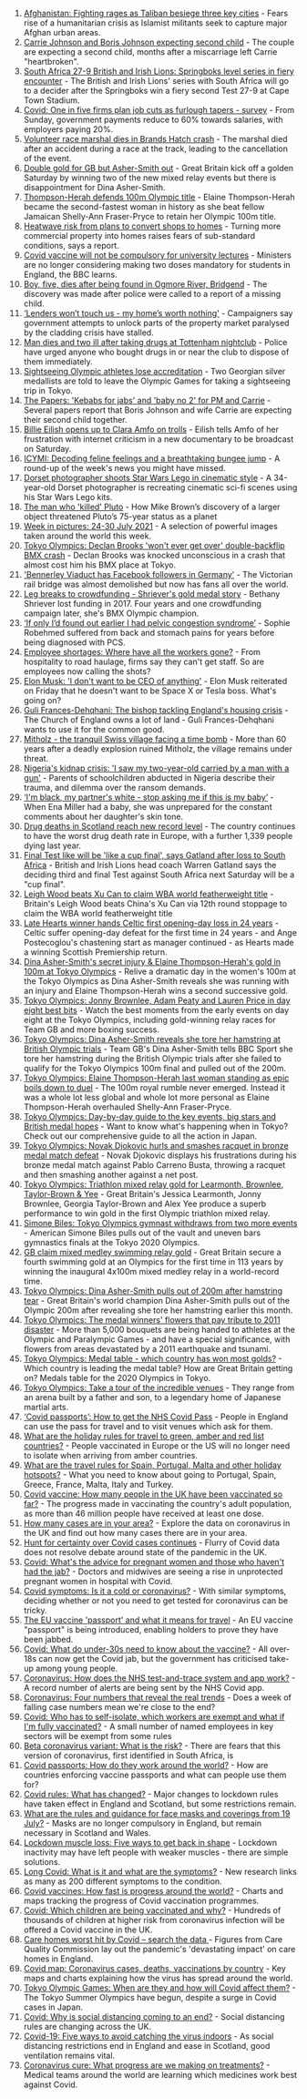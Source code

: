 1. [Afghanistan: Fighting rages as Taliban besiege three key cities](https://www.bbc.co.uk/news/world-asia-58040141) - Fears rise of a humanitarian crisis as Islamist militants seek to capture major Afghan urban areas.
2. [Carrie Johnson and Boris Johnson expecting second child](https://www.bbc.co.uk/news/uk-58042146) - The couple are expecting a second child, months after a miscarriage left Carrie "heartbroken".
3. [South Africa 27-9 British and Irish Lions: Springboks level series in fiery encounter](https://www.bbc.co.uk/sport/rugby-union/58041234) - The British and Irish Lions' series with South Africa will go to a decider after the Springboks win a fiery second Test 27-9 at Cape Town Stadium.
4. [Covid: One in five firms plan job cuts as furlough tapers - survey](https://www.bbc.co.uk/news/uk-58043041) - From Sunday, government payments reduce to 60% towards salaries, with employers paying 20%.
5. [Volunteer race marshal dies in Brands Hatch crash](https://www.bbc.co.uk/news/uk-england-kent-58043285) - The marshal died after an accident during a race at the track, leading to the cancellation of the event.
6. [Double gold for GB but Asher-Smith out](https://www.bbc.co.uk/sport/olympics/58037771) - Great Britain kick off a golden Saturday by winning two of the new mixed relay events but there is disappointment for Dina Asher-Smith.
7. [Thompson-Herah defends 100m Olympic title](https://www.bbc.co.uk/sport/olympics/58041334) - Elaine Thompson-Herah became the second-fastest woman in history as she beat fellow Jamaican Shelly-Ann Fraser-Pryce to retain her Olympic 100m title.
8. [Heatwave risk from plans to convert shops to homes](https://www.bbc.co.uk/news/business-58029653) - Turning more commercial property into homes raises fears of sub-standard conditions, says a report.
9. [Covid vaccine will not be compulsory for university lectures](https://www.bbc.co.uk/news/uk-58040302) - Ministers are no longer considering making two doses mandatory for students in England, the BBC learns.
10. [Boy, five, dies after being found in Ogmore River, Bridgend](https://www.bbc.co.uk/news/uk-wales-58039096) - The discovery was made after police were called to a report of a missing child.
11. [‘Lenders won’t touch us - my home’s worth nothing'](https://www.bbc.co.uk/news/business-58031545) - Campaigners say government attempts to unlock parts of the property market paralysed by the cladding crisis have stalled.
12. [Man dies and two ill after taking drugs at Tottenham nightclub](https://www.bbc.co.uk/news/uk-england-london-58040799) - Police have urged anyone who bought drugs in or near the club to dispose of them immediately.
13. [Sightseeing Olympic athletes lose accreditation](https://www.bbc.co.uk/sport/olympics/58039393) - Two Georgian silver medallists are told to leave the Olympic Games for taking a sightseeing trip in Tokyo.
14. [The Papers: 'Kebabs for jabs' and 'baby no 2' for PM and Carrie](https://www.bbc.co.uk/news/blogs-the-papers-58043872) - Several papers report that Boris Johnson and wife Carrie are expecting their second child together.
15. [Billie Eilish opens up to Clara Amfo on trolls](https://www.bbc.co.uk/news/entertainment-arts-58039782) - Eilish tells Amfo of her frustration with internet criticism in a new documentary to be broadcast on Saturday.
16. [ICYMI: Decoding feline feelings and a breathtaking bungee jump](https://www.bbc.co.uk/news/uk-58027187) - A round-up of the week's news you might have missed.
17. [Dorset photographer shoots Star Wars Lego in cinematic style](https://www.bbc.co.uk/news/uk-england-dorset-58015659) - A 34-year-old Dorset photographer is recreating cinematic sci-fi scenes using his Star Wars Lego kits.
18. [The man who 'killed' Pluto](https://www.bbc.co.uk/news/stories-57989204) - How Mike Brown’s discovery of a larger object threatened Pluto’s 75-year status as a planet
19. [Week in pictures: 24-30 July 2021](https://www.bbc.co.uk/news/in-pictures-58025592) - A selection of powerful images taken around the world this week.
20. [Tokyo Olympics: Declan Brooks 'won't ever get over' double-backflip BMX crash](https://www.bbc.co.uk/news/newsbeat-58016999) - Declan Brooks was knocked unconscious in a crash that almost cost him his BMX place at Tokyo.
21. ['Bennerley Viaduct has Facebook followers in Germany'](https://www.bbc.co.uk/news/uk-england-derbyshire-57399727) - The Victorian rail bridge was almost demolished but now has fans all over the world.
22. [Leg breaks to crowdfunding - Shriever's gold medal story](https://www.bbc.co.uk/sport/olympics/58028734) - Bethany Shriever lost funding in 2017. Four years and one crowdfunding campaign later, she's BMX Olympic champion.
23. [‘If only I’d found out earlier I had pelvic congestion syndrome’](https://www.bbc.co.uk/news/stories-58030699) - Sophie Robehmed suffered from back and stomach pains for years before being diagnosed with PCS.
24. [Employee shortages: Where have all the workers gone?](https://www.bbc.co.uk/news/business-58014256) - From hospitality to road haulage, firms say they can't get staff. So are employees now calling the shots?
25. [Elon Musk: 'I don't want to be CEO of anything'](https://www.bbc.co.uk/news/technology-58035124) - Elon Musk reiterated on Friday that he doesn't want to be Space X or Tesla boss. What's going on?
26. [Guli Frances-Dehqhani: The bishop tackling England's housing crisis](https://www.bbc.co.uk/news/uk-politics-57985577) - The Church of England owns a lot of land - Guli Frances-Dehqhani wants to use it for the common good.
27. [Mitholz - the tranquil Swiss village facing a time bomb](https://www.bbc.co.uk/news/world-europe-57996485) - More than 60 years after a deadly explosion ruined Mitholz, the village remains under threat.
28. [Nigeria's kidnap crisis: 'I saw my two-year-old carried by a man with a gun'](https://www.bbc.co.uk/news/world-africa-57929074) - Parents of schoolchildren abducted in Nigeria describe their trauma, and dilemma over the ransom demands.
29. [‘I'm black, my partner's white - stop asking me if this is my baby’](https://www.bbc.co.uk/news/stories-57897237) - When Ena Miller had a baby, she was unprepared for the constant comments about her daughter's skin tone.
30. [Drug deaths in Scotland reach new record level](https://www.bbc.co.uk/news/uk-scotland-58024296) - The country continues to have the worst drug death rate in Europe, with a further 1,339 people dying last year.
31. [Final Test like will be 'like a cup final', says Gatland after loss to South Africa](https://www.bbc.co.uk/sport/rugby-union/58043738) - British and Irish Lions head coach Warren Gatland says the deciding third and final Test against South Africa next Saturday will be a "cup final".
32. [Leigh Wood beats Xu Can to claim WBA world featherweight title](https://www.bbc.co.uk/sport/boxing/58043778) - Britain's Leigh Wood beats China's Xu Can via 12th round stoppage to claim the WBA world featherweight title
33. [Late Hearts winner hands Celtic first opening-day loss in 24 years](https://www.bbc.co.uk/sport/football/57951053) - Celtic suffer opening-day defeat for the first time in 24 years - and Ange Postecoglou's chastening start as manager continued - as Hearts made a winning Scottish Premiership return.
34. [Dina Asher-Smith's secret injury & Elaine Thompson-Herah's gold in 100m at Tokyo Olympics](https://www.bbc.co.uk/sport/av/olympics/58042021) - Relive a dramatic day in the women's 100m at the Tokyo Olympics as Dina Asher-Smith reveals she was running with an injury and Elaine Thompson-Herah wins a second successive gold.
35. [Tokyo Olympics: Jonny Brownlee, Adam Peaty and Lauren Price in day eight best bits](https://www.bbc.co.uk/sport/av/olympics/58038563) - Watch the best moments from the early events on day eight at the Tokyo Olympics, including gold-winning relay races for Team GB and more boxing success.
36. [Tokyo Olympics: Dina Asher-Smith reveals she tore her hamstring at British Olympic trials](https://www.bbc.co.uk/sport/av/olympics/58040110) - Team GB's Dina Asher-Smith tells BBC Sport she tore her hamstring during the British Olympic trials after she failed to qualify for the Tokyo Olympics 100m final and pulled out of the 200m.
37. [Tokyo Olympics: Elaine Thompson-Herah last woman standing as epic boils down to duel](https://www.bbc.co.uk/sport/olympics/58042056) - The 100m royal rumble never emerged. Instead it was a whole lot less global and whole lot more personal as Elaine Thompson-Herah overhauled Shelly-Ann Fraser-Pryce.
38. [Tokyo Olympics: Day-by-day guide to the key events, big stars and British medal hopes](https://www.bbc.co.uk/sport/olympics/57778808) - Want to know what's happening when in Tokyo? Check out our comprehensive guide to all the action in Japan.
39. [Tokyo Olympics: Novak Djokovic hurls and smashes racquet in bronze medal match defeat](https://www.bbc.co.uk/sport/av/olympics/58037826) - Novak Djokovic displays his frustrations during his bronze medal match against Pablo Carreno Busta, throwing a racquet and then smashing another against a net post.
40. [Tokyo Olympics: Triathlon mixed relay gold for Learmonth, Brownlee, Taylor-Brown & Yee](https://www.bbc.co.uk/sport/olympics/58035243) - Great Britain's Jessica Learmonth, Jonny Brownlee, Georgia Taylor-Brown and Alex Yee produce a superb performance to win gold in the first Olympic triathlon mixed relay.
41. [Simone Biles: Tokyo Olympics gymnast withdraws from two more events](https://www.bbc.co.uk/sport/olympics/58037479) - American Simone Biles pulls out of the vault and uneven bars gymnastics finals at the Tokyo 2020 Olympics.
42. [GB claim mixed medley swimming relay gold](https://www.bbc.co.uk/sport/olympics/58037439) - Great Britain secure a fourth swimming gold at an Olympics for the first time in 113 years by winning the inaugural 4x100m mixed medley relay in a world-record time.
43. [Tokyo Olympics: Dina Asher-Smith pulls out of 200m after hamstring tear](https://www.bbc.co.uk/sport/olympics/58040588) - Great Britain's world champion Dina Asher-Smith pulls out of the Olympic 200m after revealing she tore her hamstring earlier this month.
44. [Tokyo Olympics: The medal winners' flowers that pay tribute to 2011 disaster](https://www.bbc.co.uk/sport/olympics/58038026) - More than 5,000 bouquets are being handed to athletes at the Olympic and Paralympic Games - and have a special significance, with flowers from areas devastated by a 2011 earthquake and tsunami.
45. [Tokyo Olympics: Medal table - which country has won most golds?](https://www.bbc.co.uk/sport/olympics/57836709) - Which country is leading the medal table? How are Great Britain getting on? Medals table for the 2020 Olympics in Tokyo.
46. [Tokyo Olympics: Take a tour of the incredible venues](https://www.bbc.co.uk/news/world-asia-57981049) - They range from an arena built by a father and son, to a legendary home of Japanese martial arts.
47. [‘Covid passports’: How to get the NHS Covid Pass](https://www.bbc.co.uk/news/explainers-55718553) - People in England can use the pass for travel and to visit venues which ask for them.
48. [What are the holiday rules for travel to green, amber and red list countries?](https://www.bbc.co.uk/news/explainers-52544307) - People vaccinated in Europe or the US will no longer need to isolate when arriving from amber countries.
49. [What are the travel rules for Spain, Portugal, Malta and other holiday hotspots?](https://www.bbc.co.uk/news/explainers-56997931) - What you need to know about going to Portugal, Spain, Greece, France, Malta, Italy and Turkey.
50. [Covid vaccine: How many people in the UK have been vaccinated so far?](https://www.bbc.co.uk/news/health-55274833) - The progress made in vaccinating the country's adult population, as more than 46 million people have received at least one dose.
51. [How many cases are in your area?](https://www.bbc.co.uk/news/uk-51768274) - Explore the data on coronavirus in the UK and find out how many cases there are in your area.
52. [Hunt for certainty over Covid cases continues](https://www.bbc.co.uk/news/health-58029383) - Flurry of Covid data does not resolve debate around state of the pandemic in the UK.
53. [Covid: What's the advice for pregnant women and those who haven't had the jab?](https://www.bbc.co.uk/news/health-55045639) - Doctors and midwives are seeing a rise in unprotected pregnant women in hospital with Covid.
54. [Covid symptoms: Is it a cold or coronavirus?](https://www.bbc.co.uk/news/health-54145299) - With similar symptoms, deciding whether or not you need to get tested for coronavirus can be tricky.
55. [The EU vaccine 'passport' and what it means for travel](https://www.bbc.co.uk/news/explainers-57665765) - An EU vaccine "passport" is being introduced, enabling holders to prove they have been jabbed.
56. [Covid: What do under-30s need to know about the vaccine?](https://www.bbc.co.uk/news/health-57273875) - All over-18s can now get the Covid jab, but the government has criticised take-up among young people.
57. [Coronavirus: How does the NHS test-and-trace system and app work?](https://www.bbc.co.uk/news/explainers-52442754) - A record number of alerts are being sent by the NHS Covid app.
58. [Coronavirus: Four numbers that reveal the real trends](https://www.bbc.co.uk/news/health-57984170) - Does a week of falling case numbers mean we're close to the end?
59. [Covid: Who has to self-isolate, which workers are exempt and what if I'm fully vaccinated?](https://www.bbc.co.uk/news/explainers-54239922) - A small number of named employees in key sectors will be exempt from some rules
60. [Beta coronavirus variant: What is the risk?](https://www.bbc.co.uk/news/health-55534727) - There are fears that this version of coronavirus, first identified in South Africa, is
61. [Covid passports: How do they work around the world?](https://www.bbc.co.uk/news/world-europe-56522408) - How are countries enforcing vaccine passports and what can people use them for?
62. [Covid rules: What has changed?](https://www.bbc.co.uk/news/explainers-52530518) - Major changes to lockdown rules have taken effect in England and Scotland, but some restrictions remain.
63. [What are the rules and guidance for face masks and coverings from 19 July?](https://www.bbc.co.uk/news/health-51205344) - Masks are no longer compulsory in England, but remain necessary in Scotland and Wales.
64. [Lockdown muscle loss: Five ways to get back in shape](https://www.bbc.co.uk/news/uk-56887390) - Lockdown inactivity may have left people with weaker muscles - there are simple solutions.
65. [Long Covid: What is it and what are the symptoms?](https://www.bbc.co.uk/news/health-57833394) - New research links as many as 200 different symptoms to the condition.
66. [Covid vaccines: How fast is progress around the world?](https://www.bbc.co.uk/news/world-56237778) - Charts and maps tracking the progress of Covid vaccination programmes.
67. [Covid: Which children are being vaccinated and why?](https://www.bbc.co.uk/news/health-57888429) - Hundreds of thousands of children at higher risk from coronavirus infection will be offered a Covid vaccine in the UK.
68. [Care homes worst hit by Covid – search the data ](https://www.bbc.co.uk/news/uk-politics-57905821) - Figures from Care Quality Commission lay out the pandemic's 'devastating impact' on care homes in England.
69. [Covid map: Coronavirus cases, deaths, vaccinations by country](https://www.bbc.co.uk/news/world-51235105) - Key maps and charts explaining how the virus has spread around the world.
70. [Tokyo Olympic Games: When are they and how will Covid affect them?](https://www.bbc.co.uk/news/world-asia-57240044) - The Tokyo Summer Olympics have begun, despite a surge in Covid cases in Japan.
71. [Covid: Why is social distancing coming to an end?](https://www.bbc.co.uk/news/uk-51506729) - Social distancing rules are changing across the UK.
72. [Covid-19: Five ways to avoid catching the virus indoors](https://www.bbc.co.uk/news/explainers-53917432) - As social distancing restrictions end in England and ease in Scotland, good ventilation remains vital.
73. [Coronavirus cure: What progress are we making on treatments?](https://www.bbc.co.uk/news/health-52354520) - Medical teams around the world are learning which medicines work best against Covid.
